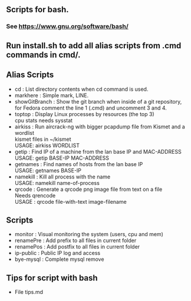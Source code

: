 ## Scripts for bash.  
### See https://www.gnu.org/software/bash/  
  
## Run install.sh to add all alias scripts from .cmd commands in cmd/.    
  
## Alias Scripts  
*  cd : List directory contents when cd command is used.  
*  markhere : Simple mark, LINE.  
*  showGitBranch : Show the git branch when inside of a git repository,  
for Fedora comment the line 1 (.cmd) and uncomment 3 and 4.  
*  toptop : Display Linux processes by resources (the top 3)  
cpu stats needs sysstat  
*  airkiss : Run aircrack-ng with bigger pcapdump file from Kismet and a wordlist  
kismet files in ~/kismet  
USAGE: airkiss WORDLIST  
*  getip : Find IP of a machine from the lan base IP and MAC-ADDRESS  
USAGE: getip BASE-IP MAC-ADDRESS  
* getnames : Find names of hosts from the lan base IP  
USAGE: getnames BASE-IP  
* namekill : Kill all process with the name  
USAGE: namekill name-of-process  
* qrcode : Generate a qrcode png image file from text on a file  
Needs qrencode  
USAGE : qrcode file-with-text image-filename  

  
## Scripts  
  
*  monitor : Visual monitoring the system (users, cpu and mem)  
*  renamePre : Add prefix to all files in current folder  
*  renamePos : Add postfix to all files in current folder  
*  ip-public : Public IP log and access  
*  bye-mysql : Complete mysql remove

## Tips for script with bash  
* File tips.md
